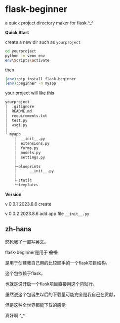 # flask-beginner

a quick project directory maker for flask.^_^

**Quick Start**

create a new dir such as `yourproject`

``` bash
cd yourproject
python -m venv env
env\Scripts\activate 
```

then

``` bash
(env):pip install flask-beginner
(env):beginner -n myapp
```

your project will like this
``` bash
yourproject
│  .gitignore
│  README.md
│  requirements.txt
│  test.py
│  wsgi.py
│
└─myapp
    │  __init__.py
    │  extensions.py
    │  forms.py
    │  models.py
    │  settings.py
    │
    ├─blueprints
    │      __init__.py
    │
    ├─static
    └─templates
```

**Version**

v 0.0.1 2023.8.6 create

v 0.0.2 2023.8.6 add app file `__init__.py`

## zh-hans

憋死我了一直写英文。

flask-beginner是用于 ~~偷懒~~ 

是用于创建我自己用的比较顺手的一个flask项目结构，

这个包依赖于flask，

也就是说开启一个flask项目直接用这个包就行。

虽然说这个包诞生以后的下载量可能完全是我自己在贡献，

但是这种全世界都能下载的感觉

真好啊 ^_^